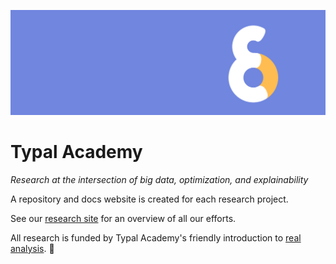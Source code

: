![banner](typal-academy-banner.png)

# Typal Academy

_Research at the intersection of big data, optimization, and explainability_

A repository and docs website is created for each research project.

See our [research site](https://research.typal.academy/) for an overview of all our efforts.

All research is funded by Typal Academy's friendly introduction to [real analysis](https://typal.academy). 🙂 
